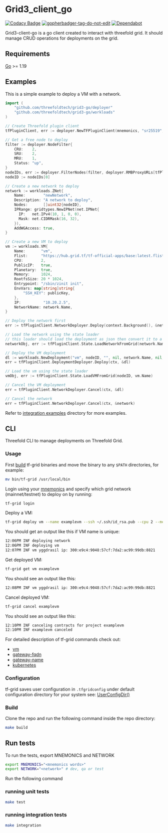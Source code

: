 # Grid3_client_go

[![Codacy Badge](https://app.codacy.com/project/badge/Grade/cd6e18aac6be404ab89ec160b4b36671)](https://www.codacy.com/gh/threefoldtech/grid3-go/dashboard?utm_source=github.com&amp;utm_medium=referral&amp;utm_content=threefoldtech/grid3-go&amp;utm_campaign=Badge_Grade) <a href='https://github.com/jpoles1/gopherbadger' target='_blank'>![gopherbadger-tag-do-not-edit](https://img.shields.io/badge/Go%20Coverage-56%25-brightgreen.svg?longCache=true&style=flat)</a> [![Dependabot](https://badgen.net/badge/Dependabot/enabled/green?icon=dependabot)](https://dependabot.com/)

Grid3-client-go is a go client created to interact with threefold grid. It should manage CRUD operations for deployments on the grid.

## Requirements

[Go](https://golang.org/doc/install) >= 1.19

## Examples

This is a simple example to deploy a VM with a network.

```go
import (
    "github.com/threefoldtech/grid3-go/deployer"
    "github.com/threefoldtech/grid3-go/workloads"
)

// Create Threefold plugin client
tfPluginClient, err := deployer.NewTFPluginClient(mnemonics, "sr25519", network, "", "", true, true)

// Get a free node to deploy
filter := deployer.NodeFilter{
    CRU:    2,
    SRU:    2,
    MRU:    1,
    Status: "up",
}
nodeIDs, err := deployer.FilterNodes(filter, deployer.RMBProxyURLs[tfPluginClient.Network])
nodeID := nodeIDs[0]

// Create a new network to deploy
network := workloads.ZNet{
    Name:        "newNetwork",
    Description: "A network to deploy",
    Nodes:       []uint32{nodeID},
    IPRange: gridtypes.NewIPNet(net.IPNet{
      IP:   net.IPv4(10, 1, 0, 0),
      Mask: net.CIDRMask(16, 32),
    }),
    AddWGAccess: true,
}

// Create a new VM to deploy
vm := workloads.VM{
    Name:       "vm",
    Flist:      "https://hub.grid.tf/tf-official-apps/base:latest.flist",
    CPU:        2,
    PublicIP:   true,
    Planetary:  true,
    Memory:     1024,
    RootfsSize: 20 * 1024,
    Entrypoint: "/sbin/zinit init",
    EnvVars: map[string]string{
        "SSH_KEY": publicKey,
    },
    IP:          "10.20.2.5",
    NetworkName: network.Name,
}

// Deploy the network first
err := tfPluginClient.NetworkDeployer.Deploy(context.Background(), &network)

// Load the network using the state loader
// this loader should load the deployment as json then convert it to a deployment go object with workloads inside it
networkObj, err := tfPluginClient.State.LoadNetworkFromGrid(network.Name)

// Deploy the VM deployment
dl := workloads.NewDeployment("vm", nodeID, "", nil, network.Name, nil, nil, []workloads.VM{vm}, nil)
err = tfPluginClient.DeploymentDeployer.Deploy(ctx, &dl)

// Load the vm using the state loader
vmObj, err := tfPluginClient.State.LoadVMFromGrid(nodeID, vm.Name)

// Cancel the VM deployment
err = tfPluginClient.NetworkDeployer.Cancel(ctx, &dl)

// Cancel the network
err = tfPluginClient.NetworkDeployer.Cancel(ctx, &network)
```

Refer to [integration examples](https://github.com/threefoldtech/grid3-go/tree/development/integration_tests) directory for more examples.

## CLI

Threefold CLI to manage deployments on Threefold Grid.

### Usage

First [build](#build) tf-grid binaries and move the binary to any `$PATH` directories, for example:

```bash
mv bin/tf-grid /usr/local/bin
```

Login using your [mnemonics](https://threefoldtech.github.io/info_grid/dashboard/portal/dashboard_portal_polkadot_create_account.html) and specify which grid network (mainnet/testnet) to deploy on by running:

```bash
tf-grid login
```

Deploy a VM:

```bash
tf-grid deploy vm --name examplevm --ssh ~/.ssh/id_rsa.pub --cpu 2 --memory 4 --disk 10
```

You should get an output like this if VM name is unique:

```bash
12:06PM INF deploying network
12:06PM INF deploying vm
12:07PM INF vm yggdrasil ip: 300:e9c4:9048:57cf:7da2:ac99:99db:8821
```

Get deployed VM:

```bash
tf-grid get vm examplevm
```

You should see an output like this:

```bash
12:08PM INF vm yggdrasil ip: 300:e9c4:9048:57cf:7da2:ac99:99db:8821
```

Cancel deployed VM:

```bash
tf-grid cancel examplevm
```

You should see an output like this:

```bash
12:10PM INF canceling contracts for project examplevm
12:10PM INF examplevm canceled
```

For detailed description of tf-grid commands check out:

- [vm](docs/cli/vm.md)
- [gateway-fqdn](docs/cli/gateway-fqdn.md)
- [gateway-name](docs/cli/gateway-name.md)
- [kubernetes](docs/cli/kubernetes.md)

### Configuration

tf-grid saves user configuration in `.tfgridconfig` under default configuration directory for your system see: [UserConfigDir()](https://pkg.go.dev/os#UserConfigDir)

### Build

Clone the repo and run the following command inside the repo directory:

```bash
make build
```

## Run tests

To run the tests, export MNEMONICS and NETWORK

```bash
export MNEMONICS="<mnemonics words>"
export NETWORK="<network>" # dev, qa or test
```

Run the following command

### running unit tests

```bash
make test
```

### running integration tests

```bash
make integration
```
